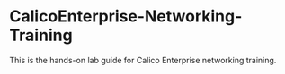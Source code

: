 # CalicoEnterprise-Networking-Training
This is the hands-on lab guide for Calico Enterprise networking training.

